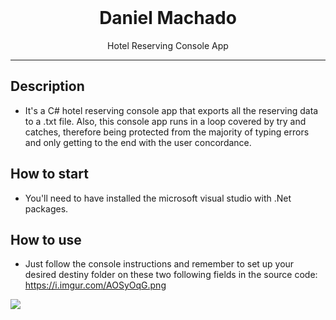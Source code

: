 <div align="center">
  <br />
  <h1>Daniel Machado</h1>
</div>

<p align="center">
  Hotel Reserving Console App
</p>

---

## Description

- It's a C# hotel reserving console app that exports all the reserving data to a .txt file. Also, this console app runs in a loop covered by try and catches, therefore being protected from the majority of typing errors and only getting to the end with the user concordance.

## How to start

- You'll need to have installed the microsoft visual studio with .Net packages.

## How to use

- Just follow the console instructions and remember to set up your desired destiny folder on these two following fields in the source code: https://i.imgur.com/AOSyOqG.png
 
<a title="LibQuality API">
  <img src="https://i.imgur.com/AOSyOqG.png"/>
</a>